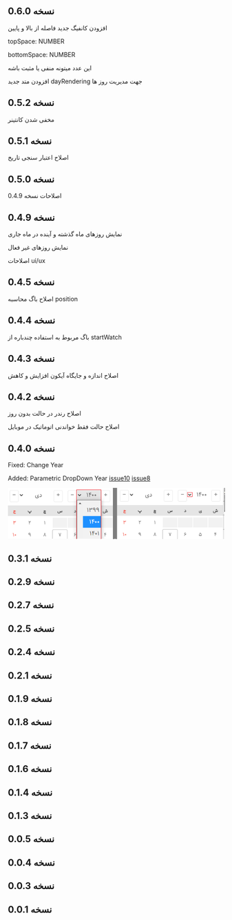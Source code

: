 ## نسخه 0.6.0

افزودن کانفیگ جدید فاصله از بالا و پایین

topSpace: NUMBER

bottomSpace: NUMBER

این عدد میتونه منفی یا مثبت باشه

افزودن متد جدید dayRendering جهت مدیریت روز ها

## نسخه 0.5.2

مخفی شدن کانتینر

## نسخه 0.5.1

اصلاح اعتبار سنجی تاریخ

## نسخه 0.5.0

اصلاحات نسخه 0.4.9

## نسخه 0.4.9

نمایش روزهای ماه گذشته و آینده در ماه جاری

نمایش روزهای غیر فعال

اصلاحات ui/ux

## نسخه 0.4.5

اصلاح باگ محاسبه position

## نسخه 0.4.4

باگ مربوط به استفاده چندباره از startWatch

## نسخه 0.4.3

اصلاح اندازه و جایگاه آیکون افزایش و کاهش

## نسخه 0.4.2

اصلاح رندر در حالت بدون روز

اصلاح حالت فقط خواندنی اتوماتیک در موبایل

## نسخه 0.4.0

Fixed: 
Change Year

Added:
Parametric DropDown Year 
[issue10](https://github.com/majidh1/JalaliDatePicker/issues/10#issue-957473182)
[issue8](https://github.com/majidh1/JalaliDatePicker/issues/8#issue-941977061)

<img src="res/DropDownAdded.png" />

## نسخه 0.3.1
## نسخه 0.2.9
## نسخه 0.2.7
## نسخه 0.2.5
## نسخه 0.2.4
## نسخه 0.2.1
## نسخه 0.1.9
## نسخه 0.1.8
## نسخه 0.1.7
## نسخه 0.1.6
## نسخه 0.1.4
## نسخه 0.1.3
## نسخه 0.0.5
## نسخه 0.0.4
## نسخه 0.0.3
## نسخه 0.0.1

